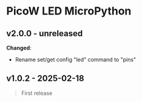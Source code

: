 # PicoW LED MicroPython

## v2.0.0 - unreleased

**Changed**:

- Rename set/get config "led" command to "pins"

## v1.0.2 - 2025-02-18

> First release
